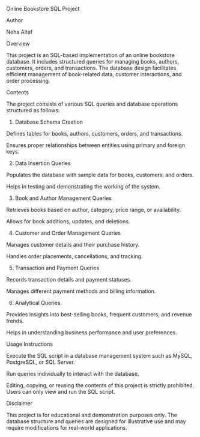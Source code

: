 Online Bookstore SQL Project

Author

Neha Altaf

Overview

This project is an SQL-based implementation of an online bookstore database. It includes structured queries for managing books, authors, customers, orders, and transactions. The database design facilitates efficient management of book-related data, customer interactions, and order processing.

Contents

The project consists of various SQL queries and database operations structured as follows:

1. Database Schema Creation

Defines tables for books, authors, customers, orders, and transactions.

Ensures proper relationships between entities using primary and foreign keys.

2. Data Insertion Queries

Populates the database with sample data for books, customers, and orders.

Helps in testing and demonstrating the working of the system.

3. Book and Author Management Queries

Retrieves books based on author, category, price range, or availability.

Allows for book additions, updates, and deletions.

4. Customer and Order Management Queries

Manages customer details and their purchase history.

Handles order placements, cancellations, and tracking.

5. Transaction and Payment Queries

Records transaction details and payment statuses.

Manages different payment methods and billing information.

6. Analytical Queries

Provides insights into best-selling books, frequent customers, and revenue trends.

Helps in understanding business performance and user preferences.

Usage Instructions

Execute the SQL script in a database management system such as MySQL, PostgreSQL, or SQL Server.

Run queries individually to interact with the database.

Editing, copying, or reusing the contents of this project is strictly prohibited. Users can only view and run the SQL script.

Disclaimer

This project is for educational and demonstration purposes only. The database structure and queries are designed for illustrative use and may require modifications for real-world applications.

